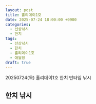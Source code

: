 ```yaml
---
layout: post
title: 홀리데이1호
date: 2025-07-24 18:00:00 +0900
categories:
  - 선상낚시
  - 한치
tags:
  - 선상낚시
  - 한치
  - 홀리데이1호
  - 애월항
draft: true
---
```

20250724(목) 홀리데이1호 한치 반타임 낚시 
## 한치 낚시 

